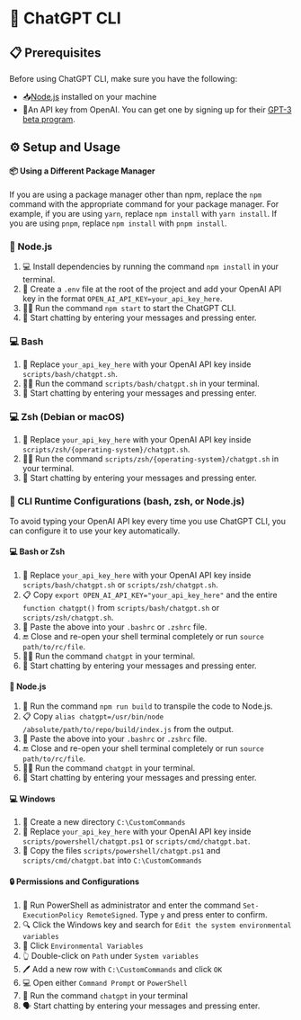 # 🤖 ChatGPT CLI

## 📋 Prerequisites

Before using ChatGPT CLI, make sure you have the following:

- 📥[Node.js](https://nodejs.org/en) installed on your machine
- 🔑An API key from OpenAI. You can get one by signing up for their [GPT-3 beta program](https://beta.openai.com/signup/).

## ⚙️ Setup and Usage

#### 📦 Using a Different Package Manager

If you are using a package manager other than npm, replace the `npm` command with the appropriate command for your package manager. For example, if you are using `yarn`, replace `npm install` with `yarn install`. If you are using `pnpm`, replace `npm install` with `pnpm install`.

### 🚀 Node.js

1. 💻 Install dependencies by running the command `npm install` in your terminal.
2. 🔑 Create a `.env` file at the root of the project and add your OpenAI API key in the format `OPEN_AI_API_KEY=your_api_key_here`.
3. 🏃‍♀️ Run the command `npm start` to start the ChatGPT CLI.
4. 💬 Start chatting by entering your messages and pressing enter.

### 💻 Bash

1. 🔑 Replace `your_api_key_here` with your OpenAI API key inside `scripts/bash/chatgpt.sh`.
2. 🏃‍♀️ Run the command `scripts/bash/chatgpt.sh` in your terminal.
3. 💬 Start chatting by entering your messages and pressing enter.

### 💻 Zsh (Debian or macOS)

1. 🔑 Replace `your_api_key_here` with your OpenAI API key inside `scripts/zsh/{operating-system}/chatgpt.sh`.
2. 🏃‍♀️ Run the command `scripts/zsh/{operating-system}/chatgpt.sh` in your terminal.
3. 💬 Start chatting by entering your messages and pressing enter.

### 🔧 CLI Runtime Configurations (bash, zsh, or Node.js)

To avoid typing your OpenAI API key every time you use ChatGPT CLI, you can configure it to use your key automatically.

#### 💻 Bash or Zsh

1. 🔑 Replace `your_api_key_here` with your OpenAI API key inside `scripts/bash/chatgpt.sh` or `scripts/zsh/chatgpt.sh`.
2. 📋 Copy `export OPEN_AI_API_KEY="your_api_key_here"` and the entire `function chatgpt()` from `scripts/bash/chatgpt.sh` or `scripts/zsh/chatgpt.sh`.
3. 📝 Paste the above into your `.bashrc` or `.zshrc` file.
4. 🔚 Close and re-open your shell terminal completely or run `source path/to/rc/file`.
5. 🏃‍♀️ Run the command `chatgpt` in your terminal.
6. 💬 Start chatting by entering your messages and pressing enter.

#### 🚀 Node.js

1. 🚀 Run the command `npm run build` to transpile the code to Node.js.
2. 📋 Copy `alias chatgpt=/usr/bin/node /absolute/path/to/repo/build/index.js` from the output.
3. 📝 Paste the above into your `.bashrc` or `.zshrc` file.
4. 🔚 Close and re-open your shell terminal completely or run `source path/to/rc/file`.
5. 🏃‍♀️ Run the command `chatgpt` in your terminal.
6. 💬 Start chatting by entering your messages and pressing enter.

#### 💻 Windows

1. 📂 Create a new directory `C:\CustomCommands`
2. 🔑 Replace `your_api_key_here` with your OpenAI API key inside `scripts/powershell/chatgpt.ps1` or `scripts/cmd/chatgpt.bat`.
3. 📁 Copy the files `scripts/powershell/chatgpt.ps1` and `scripts/cmd/chatgpt.bat` into `C:\CustomCommands`

#### 🔒 Permissions and Configurations

1. 🔑 Run PowerShell as administrator and enter the command `Set-ExecutionPolicy RemoteSigned`. Type `y` and press enter to confirm.
2. 🔍 Click the Windows key and search for `Edit the system environmental variables`
3. 👤 Click `Environmental Variables`
4. 👆 Double-click on `Path` under `System variables`
5. 🖊️ Add a new row with `C:\CustomCommands` and click `OK`
6. 💻 Open either `Command Prompt` or `PowerShell`
7. 🚀 Run the command `chatgpt` in your terminal
8. 🗣️ Start chatting by entering your messages and pressing enter.
